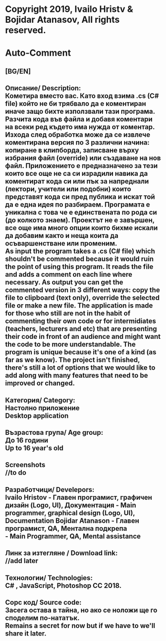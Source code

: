 # Copyright 2019, Ivailo Hristv & Bojidar Atanasov, All rights reserved.
# Auto-Comment
[BG/EN]  
---------------------------------------------------------------------------------------------------------  
Описание/ Description:  
Кометира вместо вас. Като вход взима .cs (C# file) който не би трябвало да е коментиран иначе защо бихте използвали тази програма. Разчита кода във файла и добавя коментари на всеки ред където има нужда от коментар. Изхода след обработка може да се извлече коментирана версия по 3 различни начина: копиране в клипборда, записване върху избрания файл (override) или създаване на нов файл. Приложението е предназначено за тези които все още не са си израдили навика да коментират кода си или пък за напреднали (лектори,  учители или подобни) които представят кода си пред публика и искат той да е една идея по разбираем. Програмата е уникална с това че е единствената по рода си (до колкото знаем). Проектът не е завършен, все още има много опции които бихме искали да добавим както и неща коита да осъваршенстване или променим.  
As input the program takes a .cs (C# file) which shouldn't be commented because it would ruin the point of using this program. It reads the file and adds a comment on each line where necessary. As output you can get the commented version in 3 different ways: copy the file to clipboard (text only), override the selected file or make a new file. The application is made for those who still are not in the habit of commenting their own code or for intermidiates (teachers, lecturers and etc) that are presenting their code in front of an audience and might want the code to be more understandable. The program is unique because it's one of a kind (as far as we know). The project isn't finished, there's still a lot of options that we would like to add along with many features that need to be improved or changed. 
---------------------------------------------------------------------------------------------------------  
Категория/ Category:  
Настолно приложение  
Desktop application  
---------------------------------------------------------------------------------------------------------  
Възрастова група/ Age group:  
До 16 години  
Up to 16 year's old  
---------------------------------------------------------------------------------------------------------  
Screenshots  
//to do  
---------------------------------------------------------------------------------------------------------  
Разработчици/ Develepors:  
Ivailo Hristov - Главен програмист, графичен дизайн (Logo, UI), Документация
               - Main programmer, graphical design (Logo, UI), Documentation
Bojidar Atanason - Главен програмист, QA, Ментална подкрепа  
                 - Main Programmer, QA, Mental assistance
---------------------------------------------------------------------------------------------------------  
Линк за изтегляне / Download link:  
//add later
---------------------------------------------------------------------------------------------------------  
Технологии/ Technologies:  
C# , JavaScript, Photoshop CC 2018.  
---------------------------------------------------------------------------------------------------------  
Сорс код/ Source code:  
Засега остава в тайна, но ако се ноложи ще го споделим по-нататък.  
Remains a secret for now but if we have to we'll share it later.  
---------------------------------------------------------------------------------------------------------  
